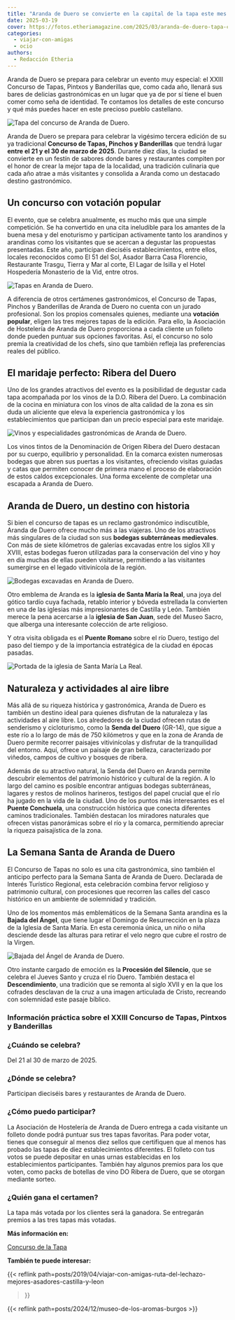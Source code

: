 ```yaml
---
title: "Aranda de Duero se convierte en la capital de la tapa este mes de marzo"
date: 2025-03-19
cover: https://fotos.etheriamagazine.com/2025/03/aranda-de-duero-tapa-concurso.jpg
categories: 
  - viajar-con-amigas
  - ocio
authors: 
  - Redacción Etheria
---
```


Aranda de Duero se prepara para celebrar un evento muy especial: el XXIII Concurso de 
Tapas, Pintxos y Banderillas que, como cada año, llenará sus bares de delicias 
gastronómicas en un lugar que ya de por sí tiene el buen comer como seña de identidad. 
Te contamos los detalles de este concurso y qué más puedes hacer en este precioso pueblo 
castellano. 

![Tapa del concurso de Aranda de Duero.](https://fotos.etheriamagazine.com/2025/03/aranda-de-duero-tapa-concurso.jpg "Tapa del concurso de Aranda de Duero. © Aranda de Duero")

Aranda de Duero se prepara para celebrar la vigésimo tercera edición de su ya 
tradicional **Concurso de Tapas, Pinchos y Banderillas** que tendrá lugar **entre el 21 
y el 30 de marzo de 2025**. Durante diez días, la ciudad se convierte en un festín de 
sabores donde bares y restaurantes compiten por el honor de crear la mejor tapa de la 
localidad, una tradición culinaria que cada año atrae a más visitantes y consolida a 
Aranda como un destacado destino gastronómico. 

## Un concurso con votación popular

El evento, que se celebra anualmente, es mucho más que una simple competición. Se ha 
convertido en una cita ineludible para los amantes de la buena mesa y del enoturismo y 
participan activamente tanto los arandinos y arandinas como los visitantes que se 
acercan a degustar las propuestas presentadas. Este año, participan dieciséis 
establecimientos, entre ellos, locales reconocidos como El 51 del Sol, Asador Barra Casa 
Florencio, Restaurante Trasgu, Tierra y Mar al corte, El Lagar de Isilla y el Hotel 
Hospedería Monasterio de la Vid, entre otros. 

![Tapas en Aranda de Duero.](https://fotos.etheriamagazine.com/2025/03/aranda-duero-tapas.jpg "Tapas en Aranda de Duero. © Concurso de la Tapa de Aranda de Duero")

A diferencia de otros certámenes gastronómicos, el Concurso de Tapas, Pinchos y 
Banderillas de Aranda de Duero no cuenta con un jurado profesional. Son los propios 
comensales quienes, mediante una **votación popular**, eligen las tres mejores tapas de 
la edición. Para ello, la Asociación de Hostelería de Aranda de Duero proporciona a cada 
cliente un folleto donde pueden puntuar sus opciones favoritas. Así, el concurso no solo 
premia la creatividad de los chefs, sino que también refleja las preferencias reales del 
público. 

## El maridaje perfecto: Ribera del Duero

Uno de los grandes atractivos del evento es la posibilidad de degustar cada tapa 
acompañada por los vinos de la D.O. Ribera del Duero. La combinación de la cocina en 
miniatura con los vinos de alta calidad de la zona es sin duda un aliciente que eleva la 
experiencia gastronómica y los establecimientos que participan dan un precio especial 
para este maridaje. 

![Vinos y especialidades gastronómicas de Aranda de Duero.](https://fotos.etheriamagazine.com/2025/03/aranda-duero-gastronomia.jpg "Vinos y especialidades gastronómicas de Aranda de Duero. © Miguel Ángel Muñoz Romero")

Los vinos tintos de la Denominación de Origen Ribera del Duero destacan por su cuerpo, 
equilibrio y personalidad. En la comarca existen numerosas bodegas que abren sus puertas 
a los visitantes, ofreciendo visitas guiadas y catas que permiten conocer de primera 
mano el proceso de elaboración de estos caldos excepcionales. Una forma excelente de 
completar una escapada a Aranda de Duero. 

## Aranda de Duero, un destino con historia

Si bien el concurso de tapas es un reclamo gastronómico indiscutible, Aranda de Duero 
ofrece mucho más a las viajeras. Uno de los atractivos más singulares de la ciudad son 
sus **bodegas subterráneas medievales**. Con más de siete kilómetros de galerías 
excavadas entre los siglos XII y XVIII, estas bodegas fueron utilizadas para la 
conservación del vino y hoy en día muchas de ellas pueden visitarse, permitiendo a las 
visitantes sumergirse en el legado vitivinícola de la región. 

![Bodegas excavadas en Aranda de Duero.](https://fotos.etheriamagazine.com/2025/03/aranda-duero-bodegas-subterraneas.jpg "Bodegas excavadas en Aranda de Duero. © Aranda de Duero")

Otro emblema de Aranda es la **iglesia de Santa María la Real**, una joya del gótico 
tardío cuya fachada, retablo interior y bóveda estrellada la convierten en una de las 
iglesias más impresionantes de Castilla y León. También merece la pena acercarse a la 
**iglesia de San Juan**, sede del Museo Sacro, que alberga una interesante colección de 
arte religioso. 

Y otra visita obligada es el **Puente Romano** sobre el río Duero, testigo del paso del 
tiempo y de la importancia estratégica de la ciudad en épocas pasadas. 

![Portada de la iglesia de Santa María La Real.](https://fotos.etheriamagazine.com/2025/03/aranda-duero-iglesia.jpg "Portada de la iglesia de Santa María La Real. © Miguel Ángel Muñoz Romero")

## Naturaleza y actividades al aire libre

Más allá de su riqueza histórica y gastronómica, Aranda de Duero es también un destino 
ideal para quienes disfrutan de la naturaleza y las actividades al aire libre. Los 
alrededores de la ciudad ofrecen rutas de senderismo y cicloturismo, como la **Senda del 
Duero** (GR-14), que sigue a este río a lo largo de más de 750 kilómetros y que en la 
zona de Aranda de Duero permite recorrer paisajes vitivinícolas y disfrutar de la 
tranquilidad del entorno. Aquí, ofrece un paisaje de gran belleza, caracterizado por 
viñedos, campos de cultivo y bosques de ribera. 

Además de su atractivo natural, la Senda del Duero en Aranda permite descubrir elementos 
del patrimonio histórico y cultural de la región. A lo largo del camino es posible 
encontrar antiguas bodegas subterráneas, lagares y restos de molinos harineros, testigos 
del papel crucial que el río ha jugado en la vida de la ciudad. Uno de los puntos más 
interesantes es el **Puente Conchuela**, una construcción histórica que conecta 
diferentes caminos tradicionales. También destacan los miradores naturales que ofrecen 
vistas panorámicas sobre el río y la comarca, permitiendo apreciar la riqueza 
paisajística de la zona. 

## La Semana Santa de Aranda de Duero

El Concurso de Tapas no solo es una cita gastronómica, sino también el anticipo perfecto 
para la Semana Santa de Aranda de Duero. Declarada de Interés Turístico Regional, esta 
celebración combina fervor religioso y patrimonio cultural, con procesiones que recorren 
las calles del casco histórico en un ambiente de solemnidad y tradición. 

Uno de los momentos más emblemáticos de la Semana Santa arandina es la **Bajada del 
Ángel**, que tiene lugar el Domingo de Resurrección en la plaza de la Iglesia de Santa 
María. En esta ceremonia única, un niño o niña desciende desde las alturas para retirar 
el velo negro que cubre el rostro de la Virgen. 

![Bajada del Ángel de Aranda de Duero.](https://fotos.etheriamagazine.com/2025/03/aranda-de-duero-semana-santa.jpg "Bajada del Ángel de Aranda de Duero. © Aranda de Duero")

Otro instante cargado de emoción es la **Procesión del Silencio**, que se celebra el 
Jueves Santo y cruza el río Duero. También destaca el **Descendimiento**, una tradición 
que se remonta al siglo XVII y en la que los cofrades desclavan de la cruz a una imagen 
articulada de Cristo, recreando con solemnidad este pasaje bíblico. 

### Información práctica sobre el XXIII Concurso de Tapas, Pintxos y Banderillas

### ¿Cuándo se celebra?

Del 21 al 30 de marzo de 2025. 

### ¿Dónde se celebra?

Participan dieciséis bares y restaurantes de Aranda de Duero. 

### ¿Cómo puedo participar?

La Asociación de Hostelería de Aranda de Duero entrega a cada visitante un folleto donde 
podrá puntuar sus tres tapas favoritas. Para poder votar, tienes que conseguir al menos 
diez sellos que certifiquen que al menos has probado las tapas de diez establecimientos 
diferentes. El folleto con tus votos se puede depositar en unas urnas establecidas en 
los establecimientos participantes. También hay algunos premios para los que voten, como 
packs de botellas de vino DO Ribera de Duero, que se otorgan mediante sorteo. 

### ¿Quién gana el certamen?

La tapa más votada por los clientes será la ganadora. Se entregarán premios a las tres 
tapas más votadas. 

**Más información en:** 

[Concurso de la Tapa](https://concursodetapasaranda.com/) 

**También te puede interesar:** 

{{< reflink 
path=posts/2019/04/viajar-con-amigas-ruta-del-lechazo-mejores-asadores-castilla-y-leon 
>}} 

{{< reflink path=posts/2024/12/museo-de-los-aromas-burgos >}}
